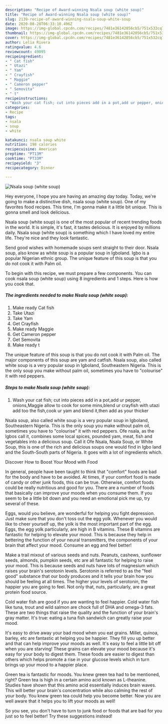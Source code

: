 ```yaml
---
description: "Recipe of Award-winning Nsala soup (white soup)"
title: "Recipe of Award-winning Nsala soup (white soup)"
slug: 2139-recipe-of-award-winning-nsala-soup-white-soup
date: 2020-08-28T06:33:10.496Z
image: https://img-global.cpcdn.com/recipes/7481e36142056cb5/751x532cq70/nsala-soup-white-soup-recipe-main-photo.jpg
thumbnail: https://img-global.cpcdn.com/recipes/7481e36142056cb5/751x532cq70/nsala-soup-white-soup-recipe-main-photo.jpg
cover: https://img-global.cpcdn.com/recipes/7481e36142056cb5/751x532cq70/nsala-soup-white-soup-recipe-main-photo.jpg
author: Lelia Rivera
ratingvalue: 4.6
reviewcount: 49095
recipeingredient:
- " Cat fish"
- " Utazi"
- " Yam"
- " Crayfish"
- " Maggie"
- " Cameron pepper"
- " Semovita"
- " t"
recipeinstructions:
- "Wash your cat fish; cut into pieces add in a pot,add ur pepper, onions,Maggie allow to cook for some mins,blend ur crayfish with utazi add too the fish,cook ur yam and blend it,then add as your thicker"
categories:
- Recipe
tags:
- nsala
- soup
- white

katakunci: nsala soup white 
nutrition: 198 calories
recipecuisine: American
preptime: "PT13M"
cooktime: "PT33M"
recipeyield: "3"
recipecategory: Dinner

---
```



![Nsala soup (white soup)](https://img-global.cpcdn.com/recipes/7481e36142056cb5/751x532cq70/nsala-soup-white-soup-recipe-main-photo.jpg)

Hey everyone, I hope you are having an amazing day today. Today, we're going to make a distinctive dish, nsala soup (white soup). One of my favorites food recipes. This time, I'm gonna make it a little bit unique. This is gonna smell and look delicious.

Nsala soup (white soup) is one of the most popular of recent trending foods in the world. It is simple, it's fast, it tastes delicious. It is enjoyed by millions daily. Nsala soup (white soup) is something which I have loved my entire life. They're nice and they look fantastic.

Send good wishes with homemade soups sent straight to their door. Nsala soup, also know as white soup is a popular soup in Igboland. Igbo is a popular Nigerian ethnic group. The unique feature of this soup is that you do not cook it with Palm oil.


To begin with this recipe, we must prepare a few components. You can cook nsala soup (white soup) using 8 ingredients and 1 steps. Here is how you cook that.

<!--inarticleads1-->

##### The ingredients needed to make Nsala soup (white soup):

1. Make ready  Cat fish
1. Take  Utazi
1. Take  Yam
1. Get  Crayfish
1. Make ready  Maggie
1. Get  Cameron pepper
1. Get  Semovita
1. Make ready  t


The unique feature of this soup is that you do not cook it with Palm oil. The major components of this soup are yam and catfish. Nsala soup, also called white soup is a very popular soup in Igboland, Southeastern Nigeria. This is the only soup you make without palm oil, sometimes you have to &#34;colourise&#34; it with red peppers. 

<!--inarticleads2-->

##### Steps to make Nsala soup (white soup):

1. Wash your cat fish; cut into pieces add in a pot,add ur pepper, onions,Maggie allow to cook for some mins,blend ur crayfish with utazi add too the fish,cook ur yam and blend it,then add as your thicker


Nsala soup, also called white soup is a very popular soup in Igboland, Southeastern Nigeria. This is the only soup you make without palm oil, sometimes you have to &#34;colourise&#34; it with red peppers. Ofe nsala, as the Igbos call it, combines some local spices, pounded yam, meat, fish and vegetables into a delicious soup. Call it Ofe Nsala, Nsala Soup, or White Soup, this is one of the rich and delicious soups one would find in Igbo land and the South-South parts of Nigeria. It goes with a lot of ingredients which. 

Discover How to Boost Your Mood with Food


In general, people have been taught to think that "comfort" foods are bad for the body and have to be avoided. At times, if your comfort food is made of candy or other junk foods, this can be true. Otherwise, comfort foods could be really nutritious and good for you. There are a number of foods that basically can improve your moods when you consume them. If you seem to be a little bit down and you need an emotional pick me up, try several of these.

Eggs, would you believe, are wonderful for helping you fight depression. Just make sure that you don't toss out the egg yolk. Whenever you would like to cheer yourself up, the yolk is the most important part of the egg. Eggs, the egg yolk particularly, are high in B vitamins. These B vitamins are fantastic for helping to elevate your mood. This is because they help in bettering the function of your neural transmitters, the components of your brain that affect your mood. Consume an egg and feel better!

Make a trail mixout of various seeds and nuts. Peanuts, cashews, sunflower seeds, almonds, pumpkin seeds, etc are all fantastic for helping to raise your mood. This is because seeds and nuts have lots of magnesium which raises your brain's serotonin levels. Serotonin is referred to as the "feel good" substance that our body produces and it tells your brain how you should be feeling at all times. The higher your levels of serotonin, the happier you are going to feel. Not only that, nuts, particularly, are a great protein food source.

Cold water fish are good if you are wanting to feel happier. Cold water fish like tuna, trout and wild salmon are chock full of DHA and omega-3 fats. These are two things that raise the quality and the function of your brain's gray matter. It's true: eating a tuna fish sandwich can greatly raise your mood. 

It's easy to drive away your bad mood when you eat grains. Millet, quinoa, barley, etc are fantastic at helping you be happier. They fill you up better and that can help improve your moods as well. It's easy to feel a little bit off when you are starving! These grains can elevate your mood because it's easy for your body to digest them. These foods are easier to digest than others which helps promote a rise in your glucose levels which in turn brings up your mood to a happier place.

Green tea is fantastic for moods. You knew green tea had to be mentioned, right? Green tea is high in a certain amino acid known as L-theanine. Studies have shown that this amino acid essentially induces brain waves. This will better your brain's concentration while also calming the rest of your body. You knew green tea could help you become better. Now you are well aware that it helps you to lift your moods as well!

So you see, you don't have to turn to junk food or foods that are bad for you just so to feel better! Try  these suggestions  instead!

